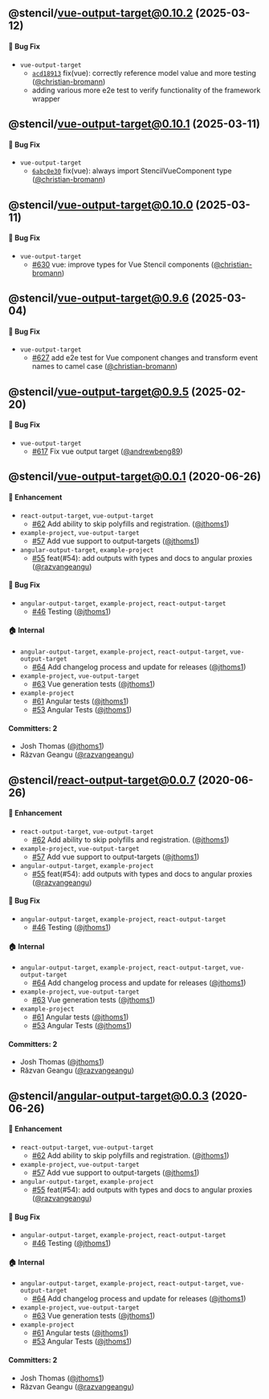 ## @stencil/vue-output-target@0.10.2 (2025-03-12)

#### :bug: Bug Fix

- `vue-output-target`
  - [`acd18913`](https://github.com/stenciljs/output-targets/commit/acd18913e11c4516ab9def64ad01562a9ec7c3)  fix(vue): correctly reference model value and more testing ([@christian-bromann](https://github.com/christian-bromann))
  - adding various more e2e test to verify functionality of the framework wrapper

## @stencil/vue-output-target@0.10.1 (2025-03-11)

#### :bug: Bug Fix

- `vue-output-target`
  - [`6abc0e30`](https://github.com/stenciljs/output-targets/commit/59838b71a0ea7241fe768eee465815eeabf27082) fix(vue): always import StencilVueComponent type
 ([@christian-bromann](https://github.com/christian-bromann))

## @stencil/vue-output-target@0.10.0 (2025-03-11)

#### :bug: Bug Fix

- `vue-output-target`
  - [#630](https://github.com/stenciljs/output-targets/pull/630) vue: improve types for Vue Stencil components ([@christian-bromann](https://github.com/christian-bromann))

## @stencil/vue-output-target@0.9.6 (2025-03-04)

#### :bug: Bug Fix

- `vue-output-target`
  - [#627](https://github.com/stenciljs/output-targets/pull/627) add e2e test for Vue component changes and transform event names to camel case ([@christian-bromann](https://github.com/christian-bromann))

## @stencil/vue-output-target@0.9.5 (2025-02-20)

#### :bug: Bug Fix

- `vue-output-target`
  - [#617](https://github.com/stenciljs/output-targets/pull/617) Fix vue output target ([@andrewbeng89](https://github.com/andrewbeng89))

## @stencil/vue-output-target@0.0.1 (2020-06-26)

#### :rocket: Enhancement

- `react-output-target`, `vue-output-target`
  - [#62](https://github.com/stenciljs/output-targets/pull/62) Add ability to skip polyfills and registration. ([@jthoms1](https://github.com/jthoms1))
- `example-project`, `vue-output-target`
  - [#57](https://github.com/stenciljs/output-targets/pull/57) Add vue support to output-targets ([@jthoms1](https://github.com/jthoms1))
- `angular-output-target`, `example-project`
  - [#55](https://github.com/stenciljs/output-targets/pull/55) feat(#54): add outputs with types and docs to angular proxies ([@razvangeangu](https://github.com/razvangeangu))

#### :bug: Bug Fix

- `angular-output-target`, `example-project`, `react-output-target`
  - [#46](https://github.com/stenciljs/output-targets/pull/46) Testing ([@jthoms1](https://github.com/jthoms1))

#### :house: Internal

- `angular-output-target`, `example-project`, `react-output-target`, `vue-output-target`
  - [#64](https://github.com/stenciljs/output-targets/pull/64) Add changelog process and update for releases ([@jthoms1](https://github.com/jthoms1))
- `example-project`, `vue-output-target`
  - [#63](https://github.com/stenciljs/output-targets/pull/63) Vue generation tests ([@jthoms1](https://github.com/jthoms1))
- `example-project`
  - [#61](https://github.com/stenciljs/output-targets/pull/61) Angular tests ([@jthoms1](https://github.com/jthoms1))
  - [#53](https://github.com/stenciljs/output-targets/pull/53) Angular Tests ([@jthoms1](https://github.com/jthoms1))

#### Committers: 2

- Josh Thomas ([@jthoms1](https://github.com/jthoms1))
- Răzvan Geangu ([@razvangeangu](https://github.com/razvangeangu))

## @stencil/react-output-target@0.0.7 (2020-06-26)

#### :rocket: Enhancement

- `react-output-target`, `vue-output-target`
  - [#62](https://github.com/stenciljs/output-targets/pull/62) Add ability to skip polyfills and registration. ([@jthoms1](https://github.com/jthoms1))
- `example-project`, `vue-output-target`
  - [#57](https://github.com/stenciljs/output-targets/pull/57) Add vue support to output-targets ([@jthoms1](https://github.com/jthoms1))
- `angular-output-target`, `example-project`
  - [#55](https://github.com/stenciljs/output-targets/pull/55) feat(#54): add outputs with types and docs to angular proxies ([@razvangeangu](https://github.com/razvangeangu))

#### :bug: Bug Fix

- `angular-output-target`, `example-project`, `react-output-target`
  - [#46](https://github.com/stenciljs/output-targets/pull/46) Testing ([@jthoms1](https://github.com/jthoms1))

#### :house: Internal

- `angular-output-target`, `example-project`, `react-output-target`, `vue-output-target`
  - [#64](https://github.com/stenciljs/output-targets/pull/64) Add changelog process and update for releases ([@jthoms1](https://github.com/jthoms1))
- `example-project`, `vue-output-target`
  - [#63](https://github.com/stenciljs/output-targets/pull/63) Vue generation tests ([@jthoms1](https://github.com/jthoms1))
- `example-project`
  - [#61](https://github.com/stenciljs/output-targets/pull/61) Angular tests ([@jthoms1](https://github.com/jthoms1))
  - [#53](https://github.com/stenciljs/output-targets/pull/53) Angular Tests ([@jthoms1](https://github.com/jthoms1))

#### Committers: 2

- Josh Thomas ([@jthoms1](https://github.com/jthoms1))
- Răzvan Geangu ([@razvangeangu](https://github.com/razvangeangu))

## @stencil/angular-output-target@0.0.3 (2020-06-26)

#### :rocket: Enhancement

- `react-output-target`, `vue-output-target`
  - [#62](https://github.com/stenciljs/output-targets/pull/62) Add ability to skip polyfills and registration. ([@jthoms1](https://github.com/jthoms1))
- `example-project`, `vue-output-target`
  - [#57](https://github.com/stenciljs/output-targets/pull/57) Add vue support to output-targets ([@jthoms1](https://github.com/jthoms1))
- `angular-output-target`, `example-project`
  - [#55](https://github.com/stenciljs/output-targets/pull/55) feat(#54): add outputs with types and docs to angular proxies ([@razvangeangu](https://github.com/razvangeangu))

#### :bug: Bug Fix

- `angular-output-target`, `example-project`, `react-output-target`
  - [#46](https://github.com/stenciljs/output-targets/pull/46) Testing ([@jthoms1](https://github.com/jthoms1))

#### :house: Internal

- `angular-output-target`, `example-project`, `react-output-target`, `vue-output-target`
  - [#64](https://github.com/stenciljs/output-targets/pull/64) Add changelog process and update for releases ([@jthoms1](https://github.com/jthoms1))
- `example-project`, `vue-output-target`
  - [#63](https://github.com/stenciljs/output-targets/pull/63) Vue generation tests ([@jthoms1](https://github.com/jthoms1))
- `example-project`
  - [#61](https://github.com/stenciljs/output-targets/pull/61) Angular tests ([@jthoms1](https://github.com/jthoms1))
  - [#53](https://github.com/stenciljs/output-targets/pull/53) Angular Tests ([@jthoms1](https://github.com/jthoms1))

#### Committers: 2

- Josh Thomas ([@jthoms1](https://github.com/jthoms1))
- Răzvan Geangu ([@razvangeangu](https://github.com/razvangeangu))

